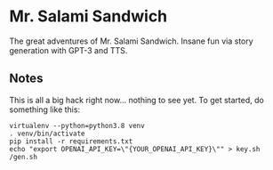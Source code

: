 # Mr. Salami Sandwich
The great adventures of Mr. Salami Sandwich. Insane fun via story generation with GPT-3 and TTS.

## Notes
This is all a big hack right now... nothing to see yet. To get started, do something like this:

```
virtualenv --python=python3.8 venv
. venv/bin/activate
pip install -r requirements.txt
echo "export OPENAI_API_KEY=\"{YOUR_OPENAI_API_KEY}\"" > key.sh
/gen.sh
```
